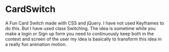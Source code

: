 # CardSwitch
A Fun Card Switch made with CSS and jQuery. I have not used Keyframes to do this. But I have used class Switching. The idea is sometime while you make a login or Sign up form you need to continuously keep both in the context and screen of the user my idea is basically to transform this idea in a really fun animation motion.
